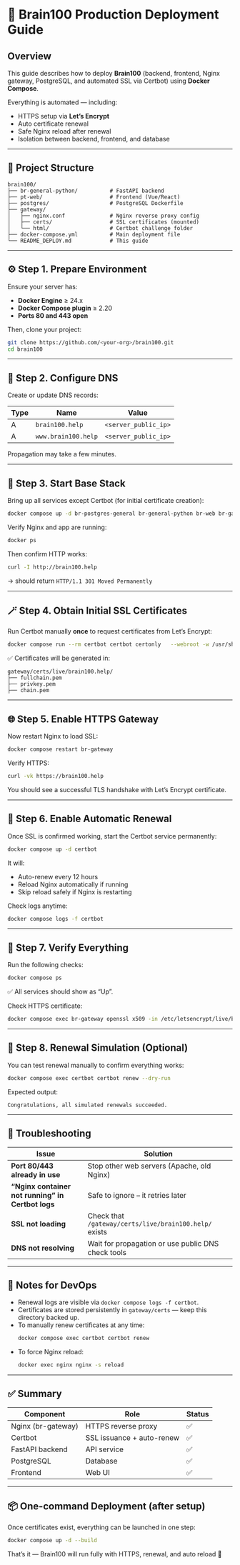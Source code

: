 # 🚀 Brain100 Production Deployment Guide

## Overview

This guide describes how to deploy **Brain100** (backend, frontend, Nginx gateway, PostgreSQL, and automated SSL via Certbot) using **Docker Compose**.

Everything is automated — including:
- HTTPS setup via **Let’s Encrypt**
- Auto certificate renewal
- Safe Nginx reload after renewal
- Isolation between backend, frontend, and database

---

## 📁 Project Structure

```
brain100/
├── br-general-python/          # FastAPI backend
├── pt-web/                     # Frontend (Vue/React)
├── postgres/                   # PostgreSQL Dockerfile
├── gateway/
│   ├── nginx.conf              # Nginx reverse proxy config
│   ├── certs/                  # SSL certificates (mounted)
│   └── html/                   # Certbot challenge folder
├── docker-compose.yml          # Main deployment file
└── README_DEPLOY.md            # This guide
```

---

## ⚙️ Step 1. Prepare Environment

Ensure your server has:
- **Docker Engine** ≥ 24.x  
- **Docker Compose plugin** ≥ 2.20  
- **Ports 80 and 443 open**

Then, clone your project:
```bash
git clone https://github.com/<your-org>/brain100.git
cd brain100
```

---

## 🧱 Step 2. Configure DNS

Create or update DNS records:

| Type | Name | Value |
|------|------|--------|
| A | `brain100.help` | `<server_public_ip>` |
| A | `www.brain100.help` | `<server_public_ip>` |

Propagation may take a few minutes.

---

## 🔐 Step 3. Start Base Stack

Bring up all services except Certbot (for initial certificate creation):

```bash
docker compose up -d br-postgres-general br-general-python br-web br-gateway
```

Verify Nginx and app are running:

```bash
docker ps
```

Then confirm HTTP works:
```bash
curl -I http://brain100.help
```
→ should return `HTTP/1.1 301 Moved Permanently`

---

## 🪄 Step 4. Obtain Initial SSL Certificates

Run Certbot manually **once** to request certificates from Let’s Encrypt:

```bash
docker compose run --rm certbot certbot certonly   --webroot -w /usr/share/nginx/html   -d brain100.help -d www.brain100.help   --email admin@brain100.help --agree-tos --non-interactive
```

✅ Certificates will be generated in:
```
gateway/certs/live/brain100.help/
├── fullchain.pem
├── privkey.pem
├── chain.pem
```

---

## 🌐 Step 5. Enable HTTPS Gateway

Now restart Nginx to load SSL:

```bash
docker compose restart br-gateway
```

Verify HTTPS:

```bash
curl -vk https://brain100.help
```

You should see a successful TLS handshake with Let’s Encrypt certificate.

---

## 🔁 Step 6. Enable Automatic Renewal

Once SSL is confirmed working, start the Certbot service permanently:

```bash
docker compose up -d certbot
```

It will:
- Auto-renew every 12 hours
- Reload Nginx automatically if running
- Skip reload safely if Nginx is restarting

Check logs anytime:
```bash
docker compose logs -f certbot
```

---

## 🧰 Step 7. Verify Everything

Run the following checks:

```bash
docker compose ps
```
✅ All services should show as “Up”.

Check HTTPS certificate:
```bash
docker compose exec br-gateway openssl x509 -in /etc/letsencrypt/live/brain100.help/fullchain.pem -text -noout | grep "Not After"
```

---

## 🧹 Step 8. Renewal Simulation (Optional)

You can test renewal manually to confirm everything works:
```bash
docker compose exec certbot certbot renew --dry-run
```

Expected output:
```
Congratulations, all simulated renewals succeeded.
```

---

## 🧩 Troubleshooting

| Issue | Solution |
|--------|-----------|
| **Port 80/443 already in use** | Stop other web servers (Apache, old Nginx) |
| **“Nginx container not running” in Certbot logs** | Safe to ignore – it retries later |
| **SSL not loading** | Check that `/gateway/certs/live/brain100.help/` exists |
| **DNS not resolving** | Wait for propagation or use public DNS check tools |

---

## 🧾 Notes for DevOps

- Renewal logs are visible via `docker compose logs -f certbot`.
- Certificates are stored persistently in `gateway/certs` — keep this directory backed up.
- To manually renew certificates at any time:
  ```bash
  docker compose exec certbot certbot renew
  ```
- To force Nginx reload:
  ```bash
  docker exec nginx nginx -s reload
  ```

---

## ✅ Summary

| Component | Role | Status |
|------------|------|--------|
| Nginx (br-gateway) | HTTPS reverse proxy | ✅ |
| Certbot | SSL issuance + auto-renew | ✅ |
| FastAPI backend | API service | ✅ |
| PostgreSQL | Database | ✅ |
| Frontend | Web UI | ✅ |

---

## 📦 One-command Deployment (after setup)

Once certificates exist, everything can be launched in one step:
```bash
docker compose up -d --build
```

That’s it — Brain100 will run fully with HTTPS, renewal, and auto reload 🎯
